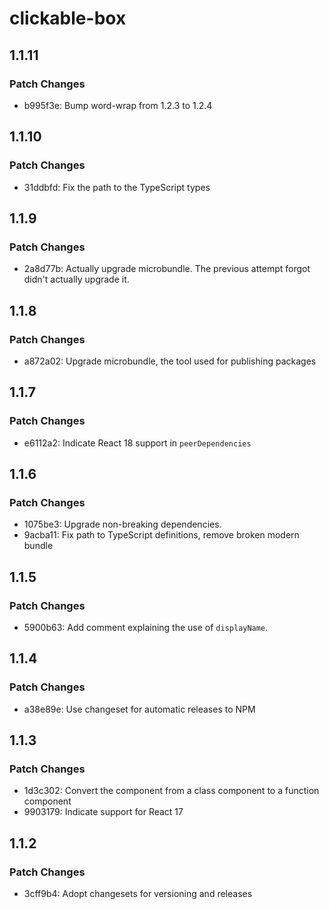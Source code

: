 # clickable-box

## 1.1.11

### Patch Changes

- b995f3e: Bump word-wrap from 1.2.3 to 1.2.4

## 1.1.10

### Patch Changes

- 31ddbfd: Fix the path to the TypeScript types

## 1.1.9

### Patch Changes

- 2a8d77b: Actually upgrade microbundle. The previous attempt forgot didn't actually upgrade it.

## 1.1.8

### Patch Changes

- a872a02: Upgrade microbundle, the tool used for publishing packages

## 1.1.7

### Patch Changes

- e6112a2: Indicate React 18 support in `peerDependencies`

## 1.1.6

### Patch Changes

- 1075be3: Upgrade non-breaking dependencies.
- 9acba11: Fix path to TypeScript definitions, remove broken modern bundle

## 1.1.5

### Patch Changes

- 5900b63: Add comment explaining the use of `displayName`.

## 1.1.4

### Patch Changes

- a38e89e: Use changeset for automatic releases to NPM

## 1.1.3

### Patch Changes

- 1d3c302: Convert the component from a class component to a function component
- 9903179: Indicate support for React 17

## 1.1.2

### Patch Changes

- 3cff9b4: Adopt changesets for versioning and releases
